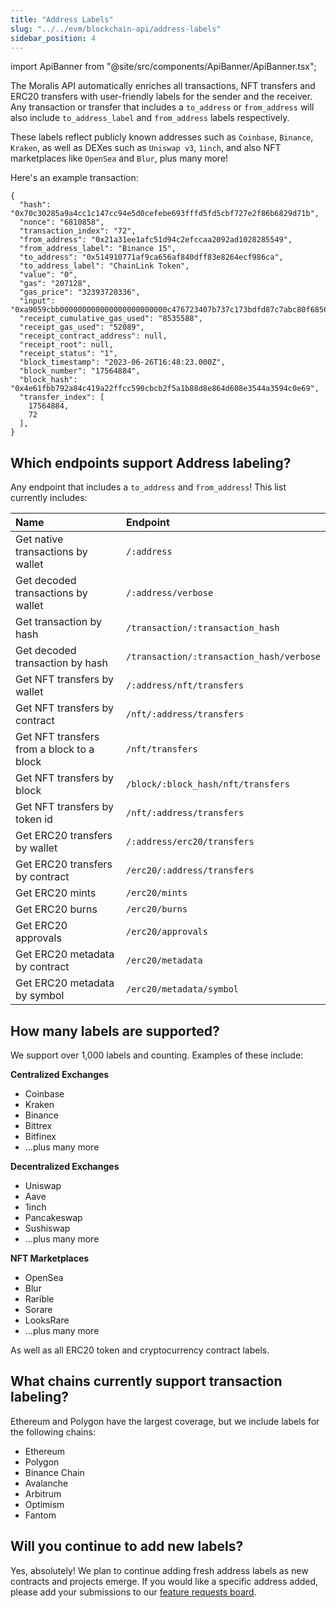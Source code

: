 ```yaml
---
title: "Address Labels"
slug: "../../evm/blockchain-api/address-labels"
sidebar_position: 4
---
```

import ApiBanner from "@site/src/components/ApiBanner/ApiBanner.tsx";

<ApiBanner />

The Moralis API automatically enriches all transactions, NFT transfers and ERC20 transfers with user-friendly labels for the sender and the receiver. Any transaction or transfer that includes a `to_address` or `from_address` will also include `to_address_label` and `from_address` labels respectively.

These labels reflect publicly known addresses such as `Coinbase`, `Binance`, `Kraken`, as well as DEXes such as `Uniswap v3`, `1inch`, and also NFT marketplaces like `OpenSea` and `Blur`, plus many more!

Here's an example transaction:

```
{
  "hash": "0x70c30285a9a4cc1c147cc94e5d0cefebe693fffd5fd5cbf727e2f86b6829d71b",
  "nonce": "6810858",
  "transaction_index": "72",
  "from_address": "0x21a31ee1afc51d94c2efccaa2092ad1028285549",
  "from_address_label": "Binance 15",
  "to_address": "0x514910771af9ca656af840dff83e8264ecf986ca",
  "to_address_label": "ChainLink Token",
  "value": "0",
  "gas": "207128",
  "gas_price": "32393720336",
  "input": "0xa9059cbb000000000000000000000000c476723407b737c173bdfd87c7abc80f6856e6320000000000000000000000000000000000000000000000008533e3870aec3000",
  "receipt_cumulative_gas_used": "8535588",
  "receipt_gas_used": "52089",
  "receipt_contract_address": null,
  "receipt_root": null,
  "receipt_status": "1",
  "block_timestamp": "2023-06-26T16:48:23.000Z",
  "block_number": "17564884",
  "block_hash": "0x4e61fbb792a84c419a22ffcc590cbcb2f5a1b88d8e864d608e3544a3594c0e69",
  "transfer_index": [
    17564884,
    72
  ],
}
```

## Which endpoints support Address labeling?

Any endpoint that includes a `to_address` and `from_address`! This list currently includes:

| Name                               | Endpoint                                 |
| :--------------------------------- | :--------------------------------------- |
| Get native transactions by wallet | `/:address`                      |
| Get decoded transactions by wallet | `/:address/verbose`                      |
| Get transaction by hash    | `/transaction/:transaction_hash` |
| Get decoded transaction by hash    | `/transaction/:transaction_hash/verbose` |
| Get NFT transfers by wallet    | `/:address/nft/transfers` |
| Get NFT transfers by contract    | `/nft/:address/transfers` |
| Get NFT transfers from a block to a block    | `/nft/transfers` |
| Get NFT transfers by block   | `/block/:block_hash/nft/transfers` |
| Get NFT transfers by token id | `/nft/:address/transfers` |
| Get ERC20 transfers by wallet | `/:address/erc20/transfers` |
| Get ERC20 transfers by contract | `/erc20/:address/transfers` |
| Get ERC20 mints | `/erc20/mints` |
| Get ERC20 burns | `/erc20/burns` |
| Get ERC20 approvals | `/erc20/approvals` |
| Get ERC20 metadata by contract | `/erc20/metadata` |
| Get ERC20 metadata by symbol | `/erc20/metadata/symbol` |


## How many labels are supported?
We support over 1,000 labels and counting. Examples of these include:

**Centralized Exchanges**
- Coinbase
- Kraken
- Binance
- Bittrex
- Bitfinex
- ...plus many more

**Decentralized Exchanges**
- Uniswap
- Aave
- 1inch
- Pancakeswap
- Sushiswap
- ...plus many more

**NFT Marketplaces**
- OpenSea
- Blur
- Rarible
- Sorare
- LooksRare
- ...plus many more


As well as all ERC20 token and cryptocurrency contract labels.

## What chains currently support transaction labeling?
Ethereum and Polygon have the largest coverage, but we include labels for the following chains:

- Ethereum
- Polygon
- Binance Chain
- Avalanche
- Arbitrum
- Optimism
- Fantom

## Will you continue to add new labels?

Yes, absolutely! We plan to continue adding fresh address labels as new contracts and projects emerge. If you would like a specific address added, please add your submissions to our [feature requests board](https://roadmap.moralis.io/b/feature-requests/).
